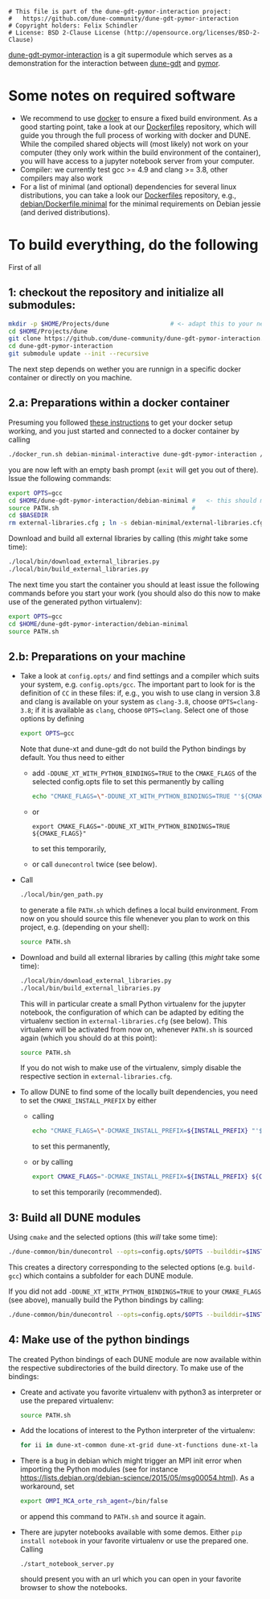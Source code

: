 ```
# This file is part of the dune-gdt-pymor-interaction project:
#   https://github.com/dune-community/dune-gdt-pymor-interaction
# Copyright holders: Felix Schindler
# License: BSD 2-Clause License (http://opensource.org/licenses/BSD-2-Clause)
```

[dune-gdt-pymor-interaction](https://github.com/dune-community/dune-gdt-pymor-interaction)
is a git supermodule which serves as a demonstration for the interaction between
[dune-gdt](https://github.com/dune-community/dune-gdt) and [pymor](http://pymor.org).


# Some notes on required software

* We recommend to use [docker](https://www.docker.com/) to ensure a fixed build environment.
  As a good starting point, take a look at our [Dockerfiles](https://github.com/dune-community/Dockerfiles) repository, which will guide you through the full process of working with docker and DUNE.
  While the compiled shared objects will (most likely) not work on your computer (they only work within the build environment of the container), you will have access to a jupyter notebook server from your computer.
* Compiler: we currently test gcc >= 4.9 and clang >= 3.8, other compilers may also work
* For a list of minimal (and optional) dependencies for several linux distributions, you can take a look our
  [Dockerfiles](https://github.com/dune-community/Dockerfiles) repository, e.g.,
  [debian/Dockerfile.minimal](https://github.com/dune-community/Dockerfiles/blob/master/debian/Dockerfile.minimal)
  for the minimal requirements on Debian jessie (and derived distributions).


# To build everything, do the following

First of all

## 1: checkout the repository and initialize all submodules:

```bash
mkdir -p $HOME/Projects/dune                 # <- adapt this to your needs
cd $HOME/Projects/dune
git clone https://github.com/dune-community/dune-gdt-pymor-interaction.git
cd dune-gdt-pymor-interaction
git submodule update --init --recursive
```

The next step depends on wether you are runnign in a specific docker container or directly on you machine.

## 2.a: Preparations within a docker container

Presuming you followed [these instructions](https://github.com/dune-community/Dockerfiles/blob/master/README.md) to get your docker setup working, and you just started and connected to a docker container by calling

```bash
./docker_run.sh debian-minimal-interactive dune-gdt-pymor-interaction /bin/bash
```

you are now left with an empty bash prompt (`exit` will get you out of there).
Issue the following commands:

```bash
export OPTS=gcc
cd $HOME/dune-gdt-pymor-interaction/debian-minimal #   <- this should match the docker container
source PATH.sh                                     #                             you are running
cd $BASEDIR
rm external-libraries.cfg ; ln -s debian-minimal/external-libraries.cfg . #         <- this also
```

Download and build all external libraries by calling (this _might_ take some time):

```bash
./local/bin/download_external_libraries.py
./local/bin/build_external_libraries.py
```

The next time you start the container you should at least issue the following commands before you start your work (you should also do this now to make use of the generated python virtualenv):

```bash
export OPTS=gcc
cd $HOME/dune-gdt-pymor-interaction/debian-minimal
source PATH.sh
```

## 2.b: Preparations on your machine

* Take a look at `config.opts/` and find settings and a compiler which suits your system, e.g. `config.opts/gcc`.
  The important part to look for is the definition of `CC` in these files: if, e.g., you wish to use clang in version 3.8 and clang is available on your system as `clang-3.8`, choose `OPTS=clang-3.8`; if it is available as `clang`, choose `OPTS=clang`.
  Select one of those options by defining
  
  ```bash
  export OPTS=gcc
  ```

  Note that dune-xt and dune-gdt do not build the Python bindings by default.
  You thus need to either

  - add `-DDUNE_XT_WITH_PYTHON_BINDINGS=TRUE` to the `CMAKE_FLAGS` of the selected config.opts file to set this permanently by calling
    ```bash
    echo "CMAKE_FLAGS=\"-DDUNE_XT_WITH_PYTHON_BINDINGS=TRUE "'${CMAKE_FLAGS}'"\"" >> config.opts/$OPTS
    ```

  - or
    ```
    export CMAKE_FLAGS="-DDUNE_XT_WITH_PYTHON_BINDINGS=TRUE ${CMAKE_FLAGS}"
    ```
    to set this temporarily,
  - or call `dunecontrol` twice (see below).
  
* Call

  ```bash
  ./local/bin/gen_path.py
  ```
  
  to generate a file `PATH.sh` which defines a local build environment. From now on you should source this file
  whenever you plan to work on this project, e.g. (depending on your shell):
  
  ```bash
  source PATH.sh
  ```

* Download and build all external libraries by calling (this _might_ take some time):

  ```bash
  ./local/bin/download_external_libraries.py
  ./local/bin/build_external_libraries.py
  ```

  This will in particular create a small Python virtualenv for the jupyter notebook, the configuration of which can be adapted by editing the virtualenv section in `external-libraries.cfg` (see below).
  This virtualenv will be activated from now on, whenever `PATH.sh` is sourced again (which you should do at this point):

  ```bash
  source PATH.sh
  ```
  If you do not wish to make use of the virtualenv, simply disable the respective section in `external-libraries.cfg`.

* To allow DUNE to find some of the locally built dependencies, you need to set the `CMAKE_INSTALL_PREFIX` by either

  - calling

    ```bash
    echo "CMAKE_FLAGS=\"-DCMAKE_INSTALL_PREFIX=${INSTALL_PREFIX} "'${CMAKE_FLAGS}'"\"" >> config.opts/$OPTS
    ```

    to set this permanently,
  
  - or by calling

    ```bash
    export CMAKE_FLAGS="-DCMAKE_INSTALL_PREFIX=${INSTALL_PREFIX} ${CMAKE_FLAGS}"
    ```
  
    to set this temporarily (recommended).

## 3: Build all DUNE modules

Using `cmake` and the selected options (this _will_ take some time):

```bash
./dune-common/bin/dunecontrol --opts=config.opts/$OPTS --builddir=$INSTALL_PREFIX/../build-$OPTS all
```
  
This creates a directory corresponding to the selected options (e.g. `build-gcc`) which contains a subfolder for each DUNE module.

If you did not add `-DDUNE_XT_WITH_PYTHON_BINDINGS=TRUE` to your `CMAKE_FLAGS` (see above), manually build the Python bindings by calling:

```bash
./dune-common/bin/dunecontrol --opts=config.opts/$OPTS --builddir=$INSTALL_PREFIX/../build-$OPTS bexec "make -j 1 bindings || echo no bindings"
```

## 4: Make use of the python bindings

The created Python bindings of each DUNE module are now available within the respective subdirectories of the build directory.
To make use of the bindings:

* Create and activate you favorite virtualenv with python3 as interpreter or use the prepared virtualenv:

  ```bash
  source PATH.sh
  ```

* Add the locations of interest to the Python interpreter of the virtualenv:

  ```bash
  for ii in dune-xt-common dune-xt-grid dune-xt-functions dune-xt-la dune-gdt; do echo "$INSTALL_PREFIX/../build-$OPTS/$ii" > "$(python -c 'from distutils.sysconfig import get_python_lib; print(get_python_lib())')/$ii.pth"; done
  ```

* There is a bug in debian which might trigger an MPI init error when importing the Python modules (see for instance https://lists.debian.org/debian-science/2015/05/msg00054.html).
  As a workaround, set

  ```bash
  export OMPI_MCA_orte_rsh_agent=/bin/false
  ```

  or append this command to `PATH.sh` and source it again.

* There are jupyter notebooks available with some demos. Either `pip install notebook` in your favorite virtualenv or
  use the prepared one. Calling

  ```
  ./start_notebook_server.py
  ```

  should present you with an url which you can open in your favorite browser to show the notebooks.
